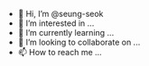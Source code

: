 - 👋 Hi, I’m @seung-seok
- 👀 I’m interested in ...
- 🌱 I’m currently learning ...
- 💞️ I’m looking to collaborate on ...
- 📫 How to reach me ...

<!---
seung-seok/seung-seok is a ✨ special ✨ repository because its `README.md` (this file) appears on your GitHub profile.
You can click the Preview link to take a look at your changes.
--->
